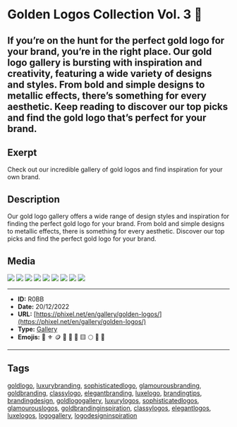 # Golden Logos Collection Vol. 3 💛
If you’re on the hunt for the perfect gold logo for your brand, you’re in the right place. Our gold logo gallery is bursting with inspiration and creativity, featuring a wide variety of designs and styles. From bold and simple designs to metallic effects, there’s something for every aesthetic. Keep reading to discover our top picks and find the gold logo that’s perfect for your brand.
------------
## Exerpt
Check out our incredible gallery of gold logos and find inspiration for your own brand.
## Description
Our gold logo gallery offers a wide range of design styles and inspiration for finding the perfect gold logo for your brand. From bold and simple designs to metallic effects, there is something for every aesthetic. Discover our top picks and find the perfect gold logo for your brand.
## Media
<img src="media/d4ba433b/gold-logo-abstrack-ball.jpg">
<img src="media/f4eca8a7/gold-logo-bird.jpg">
<img src="media/d186bd6c/gold-logo-flow.jpg">
<img src="media/c4f90d2f/gold-logo-lion.jpg">
<img src="media/5b147684/gold-logo-liquid.jpg">
<img src="media/55af4a92/gold-logo-perfume.jpg">
<img src="media/7d4a7443/gold-logo-pinup.jpg">
<img src="media/b68580b7/gold-logo-rose.jpg">
<img src="media/115fb391/gold-logo-soccer.jpg">

------------
- **ID:** R0BB
- **Date:** 20/12/2022
- **URL:** [https://phixel.net/en/gallery/golden-logos/](https://phixel.net/en/gallery/golden-logos/)
- **Type:** [Gallery](#gallery)
- **Emojis:** 💛 ⚜️ 🪙 📀 🌟 🔱 🟨 🌕 💫 👑

------------
## Tags
[goldlogo](#goldlogo), [luxurybranding](#luxurybranding), [sophisticatedlogo](#sophisticatedlogo), [glamourousbranding](#glamourousbranding), [goldbranding](#goldbranding), [classylogo](#classylogo), [elegantbranding](#elegantbranding), [luxelogo](#luxelogo), [brandingtips](#brandingtips), [brandingdesign](#brandingdesign), [goldlogogallery](#goldlogogallery), [luxurylogos](#luxurylogos), [sophisticatedlogos](#sophisticatedlogos), [glamourouslogos](#glamourouslogos), [goldbrandinginspiration](#goldbrandinginspiration), [classylogos](#classylogos), [elegantlogos](#elegantlogos), [luxelogos](#luxelogos), [logogallery](#logogallery), [logodesigninspiration](#logodesigninspiration)
